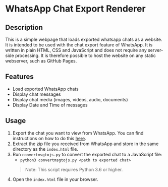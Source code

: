 # WhatsApp Chat Export Renderer
## Description
This is a simple webpage that loads exported whatsapp chats as a website. It is intended to be used with the chat export feature of WhatsApp. It is written in plain HTML, CSS and JavaScript and does not require any server-side processing. It is therefore possible to host the website on any static webserver, such as GitHub Pages.

## Features
- Load exported WhatsApp chats
- Display chat messages
- Display chat media (images, videos, audio, documents)
- Display Date and Time of messages

## Usage
1. Export the chat you want to view from WhatsApp. You can find instructions on how to do this [here](https://faq.whatsapp.com/en/android/23756533/).
2. Extract the zip file you received from WhatsApp and store in the same directory as the `index.html` file.
3. Run `convertmsgtojs.py` to convert the exported chat to a JavaScript file:
    - `python3 convertmsgtojs.py <path to exported chat>`
    > Note: This script requires Python 3.6 or higher.
4. Open the `index.html` file in your browser.